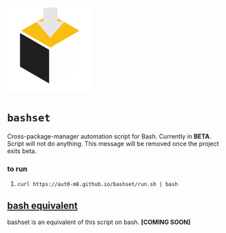 <p><img src="https://github.com/aut0-m8/bashset/blob/main/.github/bashset.png?raw=true" alt="bashset logo" width="200"></p>

# `bashset`

Cross-package-manager automation script for Bash.
Currently in **BETA**. Script will not do anything. This message will be removed once the project exits beta.

### to run
1. `curl https://aut0-m8.github.io/bashset/run.sh | bash`

## [bash equivalent](https://github.com/aut0-m8/bashset)
bashset is an equivalent of this script on bash.
**[COMING SOON]**

